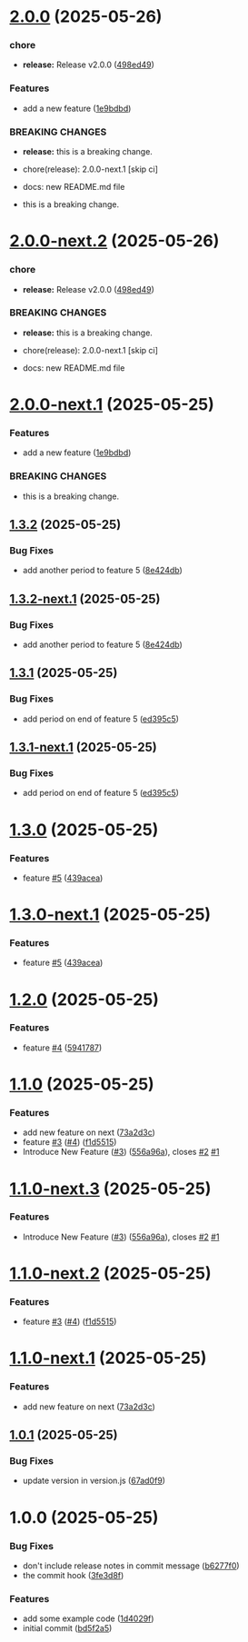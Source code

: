 # [2.0.0](https://github.com/jamesrusso/semantic-version-playground/compare/v1.3.2...v2.0.0) (2025-05-26)


### chore

* **release:** Release v2.0.0 ([498ed49](https://github.com/jamesrusso/semantic-version-playground/commit/498ed49b4c122593c0fc4317cdc81e9239fcd814))


### Features

* add a new feature ([1e9bdbd](https://github.com/jamesrusso/semantic-version-playground/commit/1e9bdbd083844005f00183692f5091a753934dda))


### BREAKING CHANGES

* **release:** this is a breaking change.

* chore(release): 2.0.0-next.1 [skip ci]

* docs: new README.md file
* this is a breaking change.

# [2.0.0-next.2](https://github.com/jamesrusso/semantic-version-playground/compare/v2.0.0-next.1...v2.0.0-next.2) (2025-05-26)


### chore

* **release:** Release v2.0.0 ([498ed49](https://github.com/jamesrusso/semantic-version-playground/commit/498ed49b4c122593c0fc4317cdc81e9239fcd814))


### BREAKING CHANGES

* **release:** this is a breaking change.

* chore(release): 2.0.0-next.1 [skip ci]

* docs: new README.md file

# [2.0.0-next.1](https://github.com/jamesrusso/semantic-version-playground/compare/v1.3.2...v2.0.0-next.1) (2025-05-25)


### Features

* add a new feature ([1e9bdbd](https://github.com/jamesrusso/semantic-version-playground/commit/1e9bdbd083844005f00183692f5091a753934dda))


### BREAKING CHANGES

* this is a breaking change.

## [1.3.2](https://github.com/jamesrusso/semantic-version-playground/compare/v1.3.1...v1.3.2) (2025-05-25)


### Bug Fixes

* add another period to feature 5 ([8e424db](https://github.com/jamesrusso/semantic-version-playground/commit/8e424db63d749bd5c54ea3cd33ff6a45ebf97e59))

## [1.3.2-next.1](https://github.com/jamesrusso/semantic-version-playground/compare/v1.3.1...v1.3.2-next.1) (2025-05-25)


### Bug Fixes

* add another period to feature 5 ([8e424db](https://github.com/jamesrusso/semantic-version-playground/commit/8e424db63d749bd5c54ea3cd33ff6a45ebf97e59))

## [1.3.1](https://github.com/jamesrusso/semantic-version-playground/compare/v1.3.0...v1.3.1) (2025-05-25)


### Bug Fixes

* add period on end of feature 5 ([ed395c5](https://github.com/jamesrusso/semantic-version-playground/commit/ed395c51d00efca06e0c1785c37cdc4230f59317))

## [1.3.1-next.1](https://github.com/jamesrusso/semantic-version-playground/compare/v1.3.0...v1.3.1-next.1) (2025-05-25)


### Bug Fixes

* add period on end of feature 5 ([ed395c5](https://github.com/jamesrusso/semantic-version-playground/commit/ed395c51d00efca06e0c1785c37cdc4230f59317))

# [1.3.0](https://github.com/jamesrusso/semantic-version-playground/compare/v1.2.0...v1.3.0) (2025-05-25)


### Features

* feature [#5](https://github.com/jamesrusso/semantic-version-playground/issues/5) ([439acea](https://github.com/jamesrusso/semantic-version-playground/commit/439aceaf021a5cd209b209ffd2dc0bc7b660a4c0))

# [1.3.0-next.1](https://github.com/jamesrusso/semantic-version-playground/compare/v1.2.0...v1.3.0-next.1) (2025-05-25)


### Features

* feature [#5](https://github.com/jamesrusso/semantic-version-playground/issues/5) ([439acea](https://github.com/jamesrusso/semantic-version-playground/commit/439aceaf021a5cd209b209ffd2dc0bc7b660a4c0))

# [1.2.0](https://github.com/jamesrusso/semantic-version-playground/compare/v1.1.0...v1.2.0) (2025-05-25)


### Features

* feature [#4](https://github.com/jamesrusso/semantic-version-playground/issues/4) ([5941787](https://github.com/jamesrusso/semantic-version-playground/commit/594178705d9104aff7da60590482d4108810f98a))

# [1.1.0](https://github.com/jamesrusso/semantic-version-playground/compare/v1.0.1...v1.1.0) (2025-05-25)


### Features

* add new feature on next ([73a2d3c](https://github.com/jamesrusso/semantic-version-playground/commit/73a2d3cbe006d4c6981dff01133ac0c8f6217d97))
* feature [#3](https://github.com/jamesrusso/semantic-version-playground/issues/3) ([#4](https://github.com/jamesrusso/semantic-version-playground/issues/4)) ([f1d5515](https://github.com/jamesrusso/semantic-version-playground/commit/f1d5515619900d199f3923e7e3bdeb0c83b6f4ef))
* Introduce New Feature ([#3](https://github.com/jamesrusso/semantic-version-playground/issues/3)) ([556a96a](https://github.com/jamesrusso/semantic-version-playground/commit/556a96a597733996692e169c19455d1380f111de)), closes [#2](https://github.com/jamesrusso/semantic-version-playground/issues/2) [#1](https://github.com/jamesrusso/semantic-version-playground/issues/1)

# [1.1.0-next.3](https://github.com/jamesrusso/semantic-version-playground/compare/v1.1.0-next.2...v1.1.0-next.3) (2025-05-25)


### Features

* Introduce New Feature ([#3](https://github.com/jamesrusso/semantic-version-playground/issues/3)) ([556a96a](https://github.com/jamesrusso/semantic-version-playground/commit/556a96a597733996692e169c19455d1380f111de)), closes [#2](https://github.com/jamesrusso/semantic-version-playground/issues/2) [#1](https://github.com/jamesrusso/semantic-version-playground/issues/1)

# [1.1.0-next.2](https://github.com/jamesrusso/semantic-version-playground/compare/v1.1.0-next.1...v1.1.0-next.2) (2025-05-25)


### Features

* feature [#3](https://github.com/jamesrusso/semantic-version-playground/issues/3) ([#4](https://github.com/jamesrusso/semantic-version-playground/issues/4)) ([f1d5515](https://github.com/jamesrusso/semantic-version-playground/commit/f1d5515619900d199f3923e7e3bdeb0c83b6f4ef))

# [1.1.0-next.1](https://github.com/jamesrusso/semantic-version-playground/compare/v1.0.1...v1.1.0-next.1) (2025-05-25)


### Features

* add new feature on next ([73a2d3c](https://github.com/jamesrusso/semantic-version-playground/commit/73a2d3cbe006d4c6981dff01133ac0c8f6217d97))

## [1.0.1](https://github.com/jamesrusso/semantic-version-playground/compare/v1.0.0...v1.0.1) (2025-05-25)


### Bug Fixes

* update version in version.js ([67ad0f9](https://github.com/jamesrusso/semantic-version-playground/commit/67ad0f900f31fbef6e173707ab779c38212ca378))

# 1.0.0 (2025-05-25)


### Bug Fixes

* don't include release notes in commit message ([b6277f0](https://github.com/jamesrusso/semantic-version-playground/commit/b6277f0d1eeadc9ddb554f68dbf7a8a08c9f4669))
* the commit hook ([3fe3d8f](https://github.com/jamesrusso/semantic-version-playground/commit/3fe3d8f4b65e08f89f313c92c375681ac3b5f5c1))


### Features

* add some example code ([1d4029f](https://github.com/jamesrusso/semantic-version-playground/commit/1d4029f4af7886f78a849e7b616337a2206fe1bf))
* initial commit ([bd5f2a5](https://github.com/jamesrusso/semantic-version-playground/commit/bd5f2a519afbcd628be48bf8c17af7ef6da3031f))
